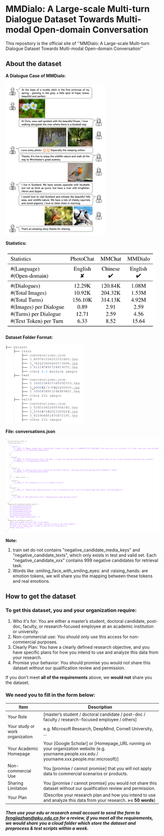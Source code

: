 
# MMDialo: A Large-scale Multi-turn Dialogue Dataset Towards Multi-modal Open-domain Conversation

This repository is the official site of ''MMDialo: A Large-scale Multi-turn Dialogue Dataset Towards Multi-modal Open-domain Conversation''

## About the dataset

**A Dialogue Case of MMDialo:**

<img title="Dataset ADialogueCase" alt="Dataset ADialogueCase" src="./ADialogueCase.PNG" style="height: 500px;"/>


**Statistics:**

<img title="Dataset Statistics" alt="Dataset Statistics" src="./DatasetStatistics.PNG" style="height: 260px;"/>

**Dataset Folder Format:**

<img title="Dataset Format" alt="Dataset Format" src="./DatasetTree.PNG" style="height: 260px; width:260px;"/>

**File: conversations.json**

<img title="Dialogue Case" alt="Dialogue Case" src="./ConvCase.PNG">

**Note:** 
1. train set do not contains "negative_candidate_media_keys" and "negative_candidate_texts", which only exists in test and valid set. Each "negative_candidate_xxx" contains 999 negative candidates for retrieval task. 
2. Words like :smiling_face_with_smiling_eyes: and :raising_hands: are emotion tokens, we will share you the mapping between these tokens and real emotions.

## How to get the dataset

### To get this dataset, you and your organization require:
1. Who it's for: You are either a master’s student, doctoral candidate, post-doc, faculty, or research-focused employee at an academic institution or university.
2. Non-commercial use: You should only use this access for non-commercial purposes.
3. Clearly Plan: You have a clearly defined research objective, and you have specific plans for how you intend to use and analyze this data from your research. 
4. Promise your behavior: You should promise you would not share this dataset without our qualification review and permission.

If you don't meet **all of the requirements** above, we **would not** share you the dataset.

### We need you to fill in the form below:

| Item      | Description |
| ----------- | ----------- |
| Your  Role      | [master’s student / doctoral candidate / post-doc / faculty / research-focused employee / others]       |
| Your  study or work organization | e.g. Microsoft Research, DeepMind, Cornell University, ...       |
| Your  Academic Homepage | Your [Google Scholar] or [Homepage_URL running on  your organization website (e.g. yourname.people.xxx.edu / yourname.xxx.people.msr.microsoft)]       |
| Non-commercial Use  | You [promise / cannot promise] that you will not apply data to commercial scenarios or products.  |
| Sharing Limitation  | You [promise / cannot promise] you would not share this dataset without our qualification review and permission.  |
| Your Plan      | (Describe your research plan and how you intend to use and analyze this data from your research. **>= 50 words**)   |

##### Then use your **edu or research email account** to send the form to fengjiazhan@pku.edu.cn for a review, if you meet all the requirements, we would share you a cloud folder which store the dataset and preprocess & test scripts **within a week**.
